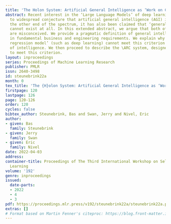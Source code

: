 ```yaml
---
title: 'The Holon System: Artificial General Intelligence as ‘Work on Command’'
abstract: Recent interest in the ‘Large Language Models’ of deep learning has led
  to widespread conjecture that artificial general intelligence (AGI) is thereby imminent. At
  the other end of the spectrum, it has also been claimed that ‘general’ intelligence
  cannot exist at all. In this extended abstract, we argue that both of these perspectives
  are misconceived. We provide a pragmatic definition of general intelligence, grounded
  in fundamental business and engineering requirements. We explain why a ‘deployed
  regression model’ (such as deep learning) cannot meet this criterion for \emph{generality}
  of intelligence. We then proceed to describe the \ARC system, designed and implemented
  to meet this criterion.
layout: inproceedings
series: Proceedings of Machine Learning Research
publisher: PMLR
issn: 2640-3498
id: steunebrink22a
month: 0
tex_title: 'The {H}olon System: Artificial General Intelligence as ‘Work on Command’'
firstpage: 120
lastpage: 126
page: 120-126
order: 120
cycles: false
bibtex_author: Steunebrink, Bas and Swan, Jerry and Nivel, Eric
author:
- given: Bas
  family: Steunebrink
- given: Jerry
  family: Swan
- given: Eric
  family: Nivel
date: 2022-04-03
address:
container-title: Proceedings of The Third International Workshop on Self-Supervised
  Learning
volume: '192'
genre: inproceedings
issued:
  date-parts:
  - 2022
  - 4
  - 3
pdf: https://proceedings.mlr.press/v192/steunebrink22a/steunebrink22a.pdf
extras: []
# Format based on Martin Fenner's citeproc: https://blog.front-matter.io/posts/citeproc-yaml-for-bibliographies/
---
```


